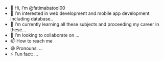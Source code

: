 - 👋 Hi, I’m @fatimabatool00
- 👀 I’m interested in web development and mobile app development including database..
- 🌱 I’m currently learning all these subjects and proceeding my career in these...
- 💞️ I’m looking to collaborate on ...
- 📫 How to reach me 
- 😄 Pronouns: ...
- ⚡ Fun fact: ...

<!---
fatimabatool00/fatimabatool00 is a ✨ special ✨ repository because its `README.md` (this file) appears on your GitHub profile.
You can click the Preview link to take a look at your changes.
--->
